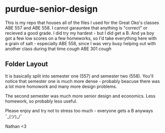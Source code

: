 # purdue-senior-design

This is my repo that houses all of the files I used for the Great Oko's classes ABE 557 and ABE 558. I cannot garauntee that anything is "correct" or recieved a good grade. I did try my hardest - but I did get a B. And ya boy got a few low scores on a few homeworks, so I'd take everything here with a grain of salt - especially ABE 558, since I was very busy helping out with another class during that time *cough* ABE 301 *cough*

## Folder Layout

It is basically split into semester one (557) and semester two (558). You'll notice that semester one is much more dense - probably beacuse there was a lot more homowork and many more design problems.

The second semester was much more senior design and economics. Less homework, so probably less useful.

Please enjoy and try not to stress too much - everyone gets a B anyways  ¯\_(ツ)_/¯

Nathan <3
